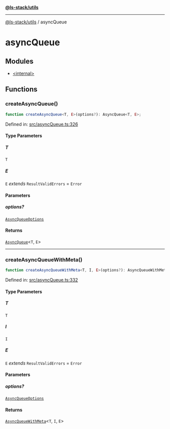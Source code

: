 [**@ls-stack/utils**](../README.md)

***

[@ls-stack/utils](../modules.md) / asyncQueue

# asyncQueue

## Modules

- [\<internal\>](-internal-.md)

## Functions

### createAsyncQueue()

```ts
function createAsyncQueue<T, E>(options?): AsyncQueue<T, E>;
```

Defined in: [src/asyncQueue.ts:326](https://github.com/lucasols/utils/blob/main/src/asyncQueue.ts#L326)

#### Type Parameters

##### T

`T`

##### E

`E` *extends* `ResultValidErrors` = `Error`

#### Parameters

##### options?

[`AsyncQueueOptions`](-internal-.md#asyncqueueoptions)

#### Returns

[`AsyncQueue`](-internal-.md#asyncqueue)\<`T`, `E`\>

***

### createAsyncQueueWithMeta()

```ts
function createAsyncQueueWithMeta<T, I, E>(options?): AsyncQueueWithMeta<T, I, E>;
```

Defined in: [src/asyncQueue.ts:332](https://github.com/lucasols/utils/blob/main/src/asyncQueue.ts#L332)

#### Type Parameters

##### T

`T`

##### I

`I`

##### E

`E` *extends* `ResultValidErrors` = `Error`

#### Parameters

##### options?

[`AsyncQueueOptions`](-internal-.md#asyncqueueoptions)

#### Returns

[`AsyncQueueWithMeta`](-internal-.md#asyncqueuewithmeta)\<`T`, `I`, `E`\>
